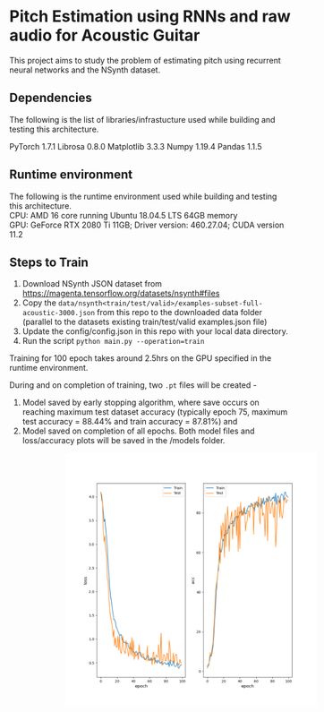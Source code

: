 # Pitch Estimation using RNNs and raw audio for Acoustic Guitar

This project aims to study the problem of estimating pitch using recurrent neural networks and the NSynth dataset. 

## Dependencies
The following is the list of libraries/infrastucture used while building and testing this architecture.

PyTorch 1.7.1
Librosa 0.8.0
Matplotlib 3.3.3
Numpy 1.19.4
Pandas 1.1.5

## Runtime environment
The following is the runtime environment used while building and testing this architecture.   
CPU: AMD 16 core running Ubuntu 18.04.5 LTS 64GB memory   
GPU: GeForce RTX 2080 Ti 11GB; Driver version: 460.27.04; CUDA version 11.2

## Steps to Train
1. Download NSynth JSON dataset from https://magenta.tensorflow.org/datasets/nsynth#files 
2. Copy the `data/nsynth<train/test/valid>/examples-subset-full-acoustic-3000.json` from this repo to the downloaded data folder (parallel to the datasets existing train/test/valid examples.json file)
3. Update the config/config.json in this repo with your local data directory.
4. Run the script `python main.py --operation=train`  

Training for 100 epoch takes around 2.5hrs on the GPU specified in the runtime environment. 

During and on completion of training, two `.pt` files will be created - 
1. Model saved by early stopping algorithm, where save occurs on reaching maximum test dataset accuracy (typically epoch 75, maximum test accuracy = 88.44% and train accuracy = 87.81%) and  
2. Model saved on completion of all epochs. Both model files and loss/accuracy plots will be saved in the /models folder.

<img src="models/rnn-pitch-estimation-21-81-0.001-32.png" alt="drawing" style="height:450px;padding-left:100px;"/>